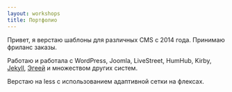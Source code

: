 ```yaml
---
layout: workshops
title: Портфолио
---
```


Привет, я верстаю шаблоны для различных CMS с 2014 года. Принимаю фриланс заказы.

Работаю и работала с WordPress, Joomla, LiveStreet, HumHub, Kirby, [Jekyll](/blog/tags/jekyll/), [Эгеей](/blog/tags/эгея/) и множеством других систем.

Верстаю на less с использованием адаптивной сетки на флексах.